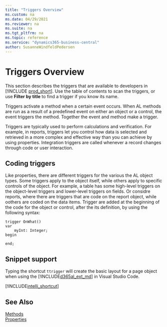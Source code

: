 ```yaml
---
title: "Triggers Overview"
ms.custom: na
ms.date: 04/29/2021
ms.reviewer: na
ms.suite: na
ms.tgt_pltfrm: na
ms.topic: reference
ms.service: "dynamics365-business-central"
author: SusanneWindfeldPedersen
---
```


# Triggers Overview

This section describes the triggers that are available to developers in [!INCLUDE [prod_short](../../includes/prod_short.md)]. Use the table of contents to scan the triggers, or use **Filter by title** to find a trigger if you know its name.

Triggers activate a method when a certain event occurs. When AL methods are run as a result of a predefined event on either an object or a control, the event triggers the method. Together the event and method make a trigger.

Triggers are typically used to perform calculations and verification. For example, in reports, triggers let you control how data is selected and retrieved in a more complex and effective way than you can achieve by using properties. Integration triggers are called whenever a record changes through code or user interaction.

## Coding triggers

Like properties, there are different triggers for the various the AL object types. Some triggers apply to the object itself, while others apply to specific controls of the object. For example, a table has some high-level triggers on the object-level triggers and lower-level triggers on fields. Or considre reports, where there are triggers that are code on the report object, while oothers are coded on the data items. Trigger are added at the beginning of the code for the object or control, after the its definition, by using the following syntax:

```al
trigger OnWhat()
var
    myInt: Integer;
begin
    
end;
```

## Snippet support

Typing the shortcut `ttrigger` will create the basic layout for a page object when using the [!INCLUDE[d365al_ext_md](../includes/d365al_ext_md.md)] in Visual Studio Code.

[!INCLUDE[intelli_shortcut](includes/intelli_shortcut.md)]

## See Also

[Methods](../methods-auto/library.md)  
[Properties](../properties/devenv-properties.md)